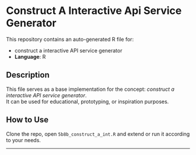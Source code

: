 # Construct A Interactive Api Service Generator

This repository contains an auto-generated R file for:

- construct a interactive API service generator
- **Language**: R

## Description

This file serves as a base implementation for the concept: *construct a interactive API service generator*.  
It can be used for educational, prototyping, or inspiration purposes.

## How to Use

Clone the repo, open `5b8b_construct_a_int.R` and extend or run it according to your needs.

---


